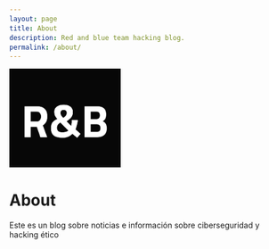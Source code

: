 ```yaml
---
layout: page
title: About
description: Red and blue team hacking blog.
permalink: /about/
---
```


<img class="img-rounded" src="/assets/img/icons/Frame 2-2.png" alt="titi" width="200">

# About

Este es un blog sobre noticias e información sobre ciberseguridad y hacking ético
